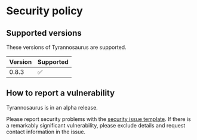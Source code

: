 # Security policy

## Supported versions

These versions of Tyrannosaurus are supported.

| Version | Supported          |
| ------- | ------------------ |
| 0.8.3   | :white_check_mark: |


## How to report a vulnerability

Tyrannosaurus is in an alpha release.

Please report security problems with the
[security issue template](https://github.com/${user}/${pkg}/issues/new?labels=kind%3A+security+%F0%9F%94%92&template=security.md).
If there is a remarkably significant vulnerability, please exclude details and request contact information in the issue.
